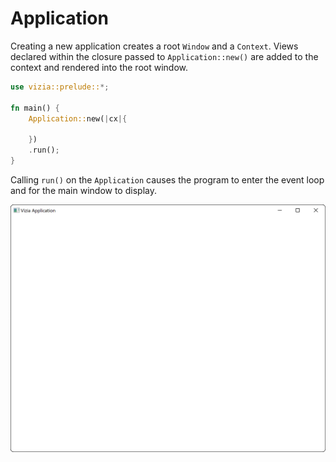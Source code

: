 # Application

Creating a new application creates a root `Window` and a `Context`. Views declared within the closure passed to `Application::new()` are added to the context and rendered into the root window.
```rust
use vizia::prelude::*;

fn main() {
    Application::new(|cx|{

    })
    .run();    
}
```
Calling `run()` on the `Application` causes the program to enter the event loop and for the main window to display.

<img src="../img/application.png" alt="A window with a label showing 'Hello World' in black text." width="800"/>



